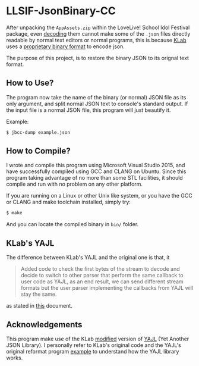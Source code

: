 # LLSIF-JsonBinary-CC

After unpacking the `AppAssets.zip` within the LoveLive! School Idol Festival package, even [decoding](https://github.com/MikuAuahDark/HonokaMiku) them cannot make some of the `.json` files directly readable by normal text editors or normal programs, this is because [KLab](https://github.com/KLab) uses a [proprietary binary format](https://github.com/KLab/PlaygroundOSS/blob/master/Doc/Documentation_Libraries.md) to encode json.

The purpose of this project, is to restore the binary JSON to its orignal text format.

## How to Use?

The program now take the name of the binary (or normal) JSON file as its only argument, and split normal JSON text to console's standard output. If the input file is a normal JSON file, this program will just beautify it.

Example:

```bash
$ jbcc-dump example.json
```

## How to Compile?

I wrote and compile this program using Microsoft Visual Studio 2015, and have successfully compiled using GCC and CLANG on Ubuntu. Since this program taking advantage of no more than some STL facilities, it should compile and run with no problem on any other platform.

If you are running on a Linux or other Unix like system, or you have the GCC or CLANG and make toolchain installed, simply try:
```bash
$ make
```
And you can locate the compiled binary in `bin/` folder.

## KLab's YAJL

The difference between KLab's YAJL and the original one is that, it

>  Added code to check the first bytes of the stream to decode and decide to switch to other parser that perform the same callback to user code as YAJL, as an end result, we can send different stream formats but the user parser implementing the callbacks from YAJL will stay the same.

as stated in [this](https://github.com/KLab/PlaygroundOSS/blob/master/Doc/Documentation_Libraries.md#note1) document.

## Acknowledgements

This program make use of the KLab [modified](https://github.com/KLab/PlaygroundOSS) version of [YAJL](https://github.com/lloyd/yajl) (Yet Another JSON Library). I personally refer to KLab's original code and the YAJL's original reformat program [example](https://lloyd.github.io/yajl/) to understand how the YAJL library works.